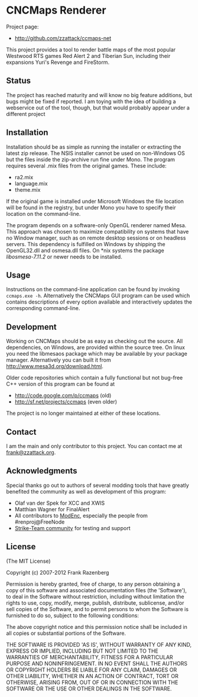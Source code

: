 CNCMaps Renderer
================
Project page:

* http://github.com/zzattack/ccmaps-net

This project provides a tool to render battle maps of the most popular Westwood RTS games Red Alert 2 and Tiberian Sun, including their expansions Yuri's Revenge and FireStorm.

Status
------
The project has reached maturity and will know no big feature additions, but bugs might be fixed if reported. I am toying with the idea of building a webservice out of the tool, though, but that would probably appear under a different project

Installation
------------
Installation should be as simple as running the installer or extracting the latest zip release. The NSIS installer cannot be used on non-Windows OS but the files inside the zip-archive run fine under Mono.
The program requires several .mix files from the original games. These include:

* ra2.mix
* language.mix
* theme.mix

If the original game is installed under Microsoft Windows the file location will be found in the registry, but under Mono you have to specify their location on the command-line.

The program depends on a software-only OpenGL renderer named Mesa. This approach was chosen to maximize compatibility on systems that have no Window manager, such as on remote desktop sessions or on headless servers. This dependency is fulfilled on Windows by shipping the OpenGL32.dll and osmesa.dll files. On *nix systems the package _libosmesa-7.11.2_ or newer needs to be installed.

Usage
-----
Instructions on the command-line application can be found by invoking `ccmaps.exe -h`. Alternatively the CNCMaps GUI program can be used which contains descriptions of every option available and interactively updates the corresponding command-line.

Development
-----------
Working on CNCMaps should be as easy as checking out the source. All dependencies, on Windows, are provided within the source tree. On linux you need the libmesaos package which may be available by your package manager. Alternatively you can built it from http://www.mesa3d.org/download.html.

Older code repositories which contain a fully functional but not bug-free C++ version of this program can be found at 

* http://code.google.com/p/ccmaps (old)
* http://sf.net/projects/ccmaps (even older)

The project is no longer maintained at either of these locations.

Contact
-------
I am the main and only contributor to this project. You can contact me at frank@zzattack.org.

Acknowledgments
---------------
Special thanks go out to authors of several modding tools that have greatly benefited the community as well as development of this program:

* Olaf van der Spek for XCC and XWIS
* Matthian Wagner for FinalAlert
* All contributors to [ModEnc](http://modenc.renegadeprojects.com), especially the people from \#renproj@FreeNode
* [Strike-Team community](http://strike-team.net/) for testing and support

License
-------
(The MIT License)

Copyright (c) 2007-2012 Frank Razenberg

Permission is hereby granted, free of charge, to any person obtaining a copy of
this software and associated documentation files (the 'Software'), to deal in
the Software without restriction, including without limitation the rights to use,
copy, modify, merge, publish, distribute, sublicense, and/or sell copies of the
Software, and to permit persons to whom the Software is furnished to do so,
subject to the following conditions:

The above copyright notice and this permission notice shall be included in all
copies or substantial portions of the Software.

THE SOFTWARE IS PROVIDED 'AS IS', WITHOUT WARRANTY OF ANY KIND, EXPRESS OR
IMPLIED, INCLUDING BUT NOT LIMITED TO THE WARRANTIES OF MERCHANTABILITY, FITNESS
FOR A PARTICULAR PURPOSE AND NONINFRINGEMENT. IN NO EVENT SHALL THE AUTHORS OR
COPYRIGHT HOLDERS BE LIABLE FOR ANY CLAIM, DAMAGES OR OTHER LIABILITY, WHETHER
IN AN ACTION OF CONTRACT, TORT OR OTHERWISE, ARISING FROM, OUT OF OR IN
CONNECTION WITH THE SOFTWARE OR THE USE OR OTHER DEALINGS IN THE SOFTWARE.

